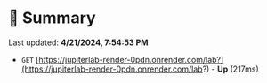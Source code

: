 # 📖 Summary
Last updated: **4/21/2024, 7:54:53 PM**

- `GET` [https://jupiterlab-render-0pdn.onrender.com/lab?](https://jupiterlab-render-0pdn.onrender.com/lab?) - **Up** (217ms)

